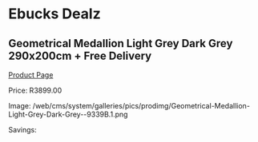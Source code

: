 
# Ebucks Dealz
## Geometrical Medallion Light Grey Dark Grey 290x200cm + Free Delivery
[Product Page](https://www.ebucks.com/web/shop/productSelected.do?prodId=1209950184&catId=1209942745)

Price: R3899.00

Image: /web/cms/system/galleries/pics/prodimg/Geometrical-Medallion-Light-Grey-Dark-Grey--9339B.1.png

Savings: 


	